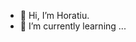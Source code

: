 - 👋 Hi, I’m Horatiu.
- 🌱 I’m currently learning ...

<!---
Horatiu82/Horatiu82 is a ✨ special ✨ repository because its `README.md` (this file) appears on your GitHub profile.
You can click the Preview link to take a look at your changes.
--->
